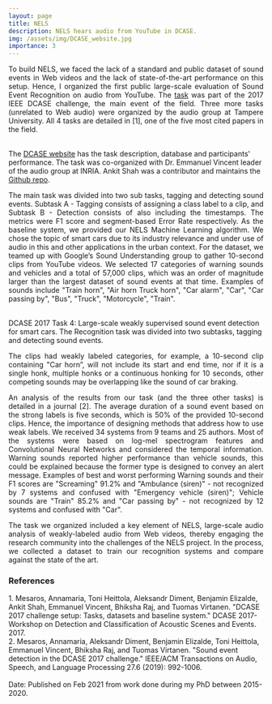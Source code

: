 ```yaml
---
layout: page
title: NELS
description: NELS hears audio from YouTube in DCASE.
img: /assets/img/DCASE_website.jpg
importance: 3
---
```


<p align="justify">To build NELS, we faced the lack of a standard and public dataset of sound events in Web videos and the lack of state-of-the-art performance on this setup. Hence, I organized the first public large-scale evaluation of Sound Event Recognition on audio from YouTube. The <a href="http://dcase.community/challenge2017/task-large-scale-sound-event-detection">task</a> was part of the 2017 IEEE DCASE challenge, the main event of the field. Three more tasks (unrelated to Web audio) were organized by the audio group at Tampere University. All 4 tasks are detailed in [1], one of the five most cited papers in the field.
</p>
<br>
<div class="row">
    <div class="col-sm mt-3 mt-md-0">
        <img class="img-fluid rounded z-depth-1" src="{{ '/assets/img/DCASE_website.jpg' | relative_url }}" alt="" title="example image"/>
    </div>
</div>
<div class="caption">
    The <a href="http://dcase.community/challenge2017/task-large-scale-sound-event-detection">DCASE website</a> has the task description, database and participants' performance. The task was co-organized with Dr. Emmanuel Vincent leader of the audio group at INRIA. Ankit Shah was a contributor and maintains the <a href="https://github.com/ankitshah009/Task-4-Large-scale-weakly-supervised-sound-event-detection-for-smart-cars">Github repo</a>.
</div>

<p align="justify">The main task was divided into two sub tasks, tagging and detecting sound events. Subtask A - Tagging consists of assigning a class label to a clip, and Subtask B - Detection consists of also including the timestamps. The metrics were F1 score and segment-based Error Rate respectively. As the baseline system, we provided our NELS Machine Learning algorithm. We chose the topic of smart cars due to its industry relevance and under use of audio in this and other applications in the urban context. For the dataset, we teamed up with Google’s Sound Understanding group to gather 10-second clips from YouTube videos. We selected 17 categories of warning sounds and vehicles and a total of 57,000 clips, which was an order of magnitude larger than the largest dataset of sound events at that time. Examples of sounds include "Train horn", "Air horn Truck horn", "Car alarm", "Car", "Car passing by", "Bus", "Truck", "Motorcycle", "Train".</p>
<br>

<div class="row">
    <div class="col-sm mt-3 mt-md-0">
        <img class="img-fluid rounded z-depth-1" src="{{ '/assets/img/DCASE_pipeline.jpg' | relative_url }}" alt="" title="example image"/>
    </div>
</div>
<div class="caption">
  DCASE 2017 Task 4: Large-scale weakly supervised sound event detection for smart cars. The Recognition task was divided into two subtasks, tagging and detecting sound events.
</div>

<p align="justify">The clips had weakly labeled categories, for example, a 10-second clip containing "Car horn”, will not include its start and end time, nor if it is a single honk, multiple honks or a continuous honking for 10 seconds, other competing sounds may be overlapping like the sound of car braking.</p>

<p align="justify">An analysis of the results from our task (and the three other tasks) is detailed in a journal [2]. The average duration of a sound event based on the strong labels is five seconds, which is 50% of the provided 10-second clips. Hence, the importance of designing methods that address how to use weak labels. We received 34 systems from 9 teams and 25 authors. Most of the systems were based on log-mel spectrogram features and Convolutional Neural Networks and considered the temporal information. Warning sounds reported higher performance than vehicle sounds, this could be explained because the former type is designed to convey an alert message. Examples of best and worst performing Warning sounds and their F1 scores are "Screaming" 91.2% and "Ambulance (siren)" - not recognized by 7 systems and confused with "Emergency vehicle (siren)"; Vehicle sounds are "Train" 85.2%  and "Car passing by" - not recognized by 12 systems and confused with "Car".

<p align="justify">The task we organized included a key element of NELS, large-scale audio analysis of weakly-labeled audio from Web videos, thereby engaging the research community into the challenges of the NELS project. In the process, we collected a dataset to train our recognition systems and compare against the state of the art. </p>


<h3>References</h3>
1. Mesaros, Annamaria, Toni Heittola, Aleksandr Diment, Benjamin Elizalde, Ankit Shah, Emmanuel Vincent, Bhiksha Raj, and Tuomas Virtanen. "DCASE 2017 challenge setup: Tasks, datasets and baseline system." DCASE 2017-Workshop on Detection and Classification of Acoustic Scenes and Events. 2017.
<br>
2. Mesaros, Annamaria, Aleksandr Diment, Benjamin Elizalde, Toni Heittola, Emmanuel Vincent, Bhiksha Raj, and Tuomas Virtanen. "Sound event detection in the DCASE 2017 challenge." IEEE/ACM Transactions on Audio, Speech, and Language Processing 27.6 (2019): 992-1006.
<br>
<br>
Date: Published on Feb 2021 from work done during my PhD between 2015-2020.

<!--
<div class="row">
    <div class="col-sm mt-3 mt-md-0">
        <img class="img-fluid rounded z-depth-1" src="{{ '/assets/img/1.jpg' | relative_url }}" alt="" title="example image"/>
    </div>
    <div class="col-sm mt-3 mt-md-0">
        <img class="img-fluid rounded z-depth-1" src="{{ '/assets/img/3.jpg' | relative_url }}" alt="" title="example image"/>
    </div>
    <div class="col-sm mt-3 mt-md-0">
        <img class="img-fluid rounded z-depth-1" src="{{ '/assets/img/5.jpg' | relative_url }}" alt="" title="example image"/>
    </div>
</div>
<div class="caption">
    Caption photos easily. On the left, a road goes through a tunnel. Middle, leaves artistically fall in a hipster photoshoot. Right, in another hipster photoshoot, a lumberjack grasps a handful of pine needles.
</div>
<div class="row">
    <div class="col-sm mt-3 mt-md-0">
        <img class="img-fluid rounded z-depth-1" src="{{ '/assets/img/5.jpg' | relative_url }}" alt="" title="example image"/>
    </div>
</div>
<div class="caption">
    This image can also have a caption. It's like magic.
</div>

You can also put regular text between your rows of images.
Say you wanted to write a little bit about your project before you posted the rest of the images.
You describe how you toiled, sweated, *bled* for your project, and then... you reveal it's glory in the next row of images.


<div class="row justify-content-sm-center">
    <div class="col-sm-8 mt-3 mt-md-0">
        <img class="img-fluid rounded z-depth-1" src="{{ '/assets/img/6.jpg' | relative_url }}" alt="" title="example image"/>
    </div>
    <div class="col-sm-4 mt-3 mt-md-0">
        <img class="img-fluid rounded z-depth-1" src="{{ '/assets/img/11.jpg' | relative_url }}" alt="" title="example image"/>
    </div>
</div>
<div class="caption">
    You can also have artistically styled 2/3 + 1/3 images, like these.
</div>


The code is simple.
Just wrap your images with `<div class="col-sm">` and place them inside `<div class="row">` (read more about the <a href="https://getbootstrap.com/docs/4.4/layout/grid/" target="_blank">Bootstrap Grid</a> system).
To make images responsive, add `img-fluid` class to each; for rounded corners and shadows use `rounded` and `z-depth-1` classes.
Here's the code for the last row of images above:

```html
<div class="row justify-content-sm-center">
    <div class="col-sm-8 mt-3 mt-md-0">
        <img class="img-fluid rounded z-depth-1" src="{{ '/assets/img/6.jpg' | relative_url }}" alt="" title="example image"/>
    </div>
    <div class="col-sm-4 mt-3 mt-md-0">
        <img class="img-fluid rounded z-depth-1" src="{{ '/assets/img/11.jpg' | relative_url }}" alt="" title="example image"/>
    </div>
</div>
```
-->
